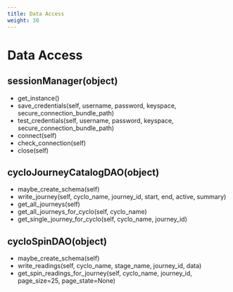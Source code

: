 ```yaml
---
title: Data Access
weight: 30
---
```

# Data Access

## sessionManager(object)
- get_instance()
- save_credentials(self, username, password, keyspace, secure_connection_bundle_path)
- test_credentials(self, username, password, keyspace, secure_connection_bundle_path)
- connect(self)
- check_connection(self)
- close(self)

## cycloJourneyCatalogDAO(object)

- maybe_create_schema(self)
- write_journey(self, cyclo_name, journey_id, start, end, active, summary)
- get_all_journeys(self)
- get_all_journeys_for_cyclo(self, cyclo_name)
- get_single_journey_for_cyclo(self, cyclo_name, journey_id)

## cycloSpinDAO(object)

- maybe_create_schema(self)
- write_readings(self, cyclo_name, stage_name, journey_id, data)
- get_spin_readings_for_journey(self, cyclo_name, journey_id, page_size=25, page_state=None)
